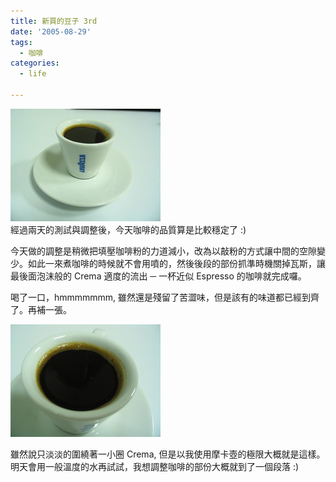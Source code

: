 ```yaml
---
title: 新買的豆子 3rd
date: '2005-08-29'
tags:
  - 咖啡
categories:
  - life

---
```

[![尚豆咖啡 003](images/0.jpg)](http://www.flickr.com/photos/yurenju/38213191/ "Photo Sharing")  
經過兩天的測試與調整後，今天咖啡的品質算是比較穩定了 :)  
  
今天做的調整是稍微把填壓咖啡粉的力道減小，改為以敲粉的方式讓中間的空隙變少。如此一來煮咖啡的時候就不會用噴的，然後後段的部份抓準時機關掉瓦斯，讓最後面泡沫般的 Crema 適度的流出 ─ 一杯近似 Espresso 的咖啡就完成囉。  
  
喝了一口，hmmmmmmm, 雖然還是殘留了苦澀味，但是該有的味道都已經到齊了。再補一張。  
  
[![尚豆咖啡 002](images/1.jpg)](http://www.flickr.com/photos/yurenju/38213179/ "Photo Sharing")  
  
雖然說只淡淡的圍繞著一小圈 Crema, 但是以我使用摩卡壺的極限大概就是這樣。明天會用一般溫度的水再試試，我想調整咖啡的部份大概就到了一個段落 :)